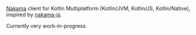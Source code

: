 [Nakama](https://github.com/heroiclabs/nakama) client for Kotlin Multiplatform (Kotlin/JVM, Kotlin/JS, Kotlin/Native), 
inspired by [nakama-js](https://github.com/heroiclabs/nakama-js).

Currently very work-in-progress.